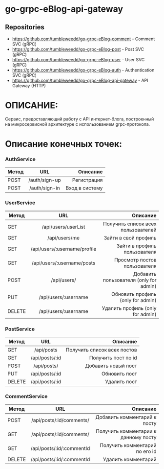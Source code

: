  # go-grpc-eBlog-api-gateway
## Repositories
* https://github.com/tumbleweedd/go-grpc-eBlog-comment - Comment SVC (gRPC)
* https://github.com/tumbleweedd/go-grpc-eBlog-post - Post SVC (gRPC)
* https://github.com/tumbleweedd/go-grpc-eBlog-user - User SVC (gRPC)
* https://github.com/tumbleweedd/go-grpc-eBlog-auth - Authentication SVC (gRPC)
* https://github.com/tumbleweedd/go-grpc-eBlog-api-gateway - API Gateway (HTTP)

# ОПИСАНИЕ:
Сервис, предоставляющий работу с API интернет-блога, построенный на микросервисной архитектуре с использованием grpc-протокола.

# Описание конечных точек:

### AuthService
| Метод         | URL                 |Описание|
| ------------- |:-------------------------------------:| -------------------------------: |
| POST          |/auth/sign-up                          |Регистрация                       |
| POST          |/auth/sign-in                          |Вход в систему                    |

### UserService
| Метод         | URL                 |Описание|
| ------------- |:-------------------------------------:| -------------------------------------: |
| GET           |/api/users/userList                    |Получить список всех пользователей      |
| GET           |/api/users/me                          |Зайти в свой профиль                    |
| GET           |/api/users/:username/profile           |Зайти в профиль пользователя            |
| GET           |/api/users/:username/posts             |Просмотр постов пользователя            |
| POST          |/api/users/                            |Добавить пользователя (only for admin)  |
| PUT           |/api/users/:username                   |Обновить профиль (only for admin)       |
| DELETE        |/api/users/:username                   |Удалить профиль (only for admin)        |

### PostService
| Метод         | URL                 |Описание|
| ------------- |:-------------------------------------:| -------------------------------------: |
| GET           |/api/posts                             |Получить список всех постов             |
| GET           |/api/posts/:id                         |Получить пост по id                     |
| POST          |/api/posts/                            |Добавить новый пост                     |
| PUT           |/api/posts/:id                         |Обновить пост                           |
| DELETE        |/api/posts/:id                         |Удалить пост                            |

### CommentService
| Метод         | URL                 |Описание|
| ------------- |:-------------------------------------:| -------------------------------------: |
| POST          |/api/posts/:id/comments/               |Добавить комментарий к посту            |
| GET           |/api/posts/:id/comments/               |Получить комментарии к данному посту    |
| GET           |/api/posts/:id/:commentId              |Получить комментарий по его id          |
| DELETE        |/api/posts/:id/:commentId              |Удалить комментарий                     |
